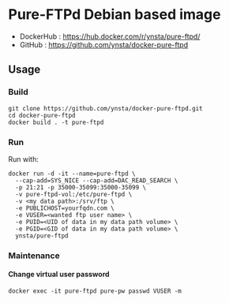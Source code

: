 # Pure-FTPd Debian based image

- DockerHub : https://hub.docker.com/r/ynsta/pure-ftpd/
- GitHub : https://github.com/ynsta/docker-pure-ftpd

## Usage

### Build

```shell
git clone https://github.com/ynsta/docker-pure-ftpd.git
cd docker-pure-ftpd
docker build . -t pure-ftpd
```

### Run

Run with:

```shell
docker run -d -it --name=pure-ftpd \
  --cap-add=SYS_NICE --cap-add=DAC_READ_SEARCH \
  -p 21:21 -p 35000-35099:35000-35099 \
  -v pure-ftpd-vol:/etc/pure-ftpd \
  -v <my data path>:/srv/ftp \
  -e PUBLICHOST=yourfqdn.com \
  -e VUSER=<wanted ftp user name> \
  -e PUID=<UID of data in my data path volume> \
  -e PGID=<GID of data in my data path volume> \
  ynsta/pure-ftpd
```


### Maintenance

#### Change virtual user password

```shell
docker exec -it pure-ftpd pure-pw passwd VUSER -m
```
